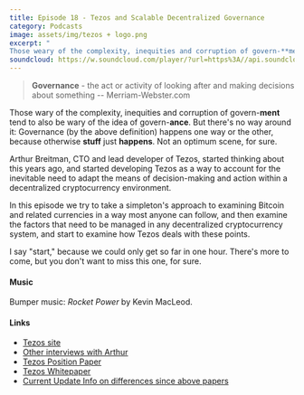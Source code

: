 ```yaml
---
title: Episode 18 - Tezos and Scalable Decentralized Governance
category: Podcasts
image: assets/img/tezos + logo.png
excerpt: "
Those weary of the complexity, inequities and corruption of govern-**ment** tend to also be weary of the idea of govern-**ance**.  But there's no way around it: Governance happens one way or the other, because otherwise **stuff** just **happens**. Not an optimum scene, for sure."
soundcloud: https://w.soundcloud.com/player/?url=https%3A//api.soundcloud.com/tracks/317283215
---
```


> **Governance** - the act or activity of looking after and making decisions about something -- Merriam-Webster.com

Those wary of the complexity, inequities and corruption of govern-**ment** tend to also be wary of the idea of govern-**ance**.  But there's no way around it: Governance (by the above definition) happens one way or the other, because otherwise **stuff** just **happens**. Not an optimum scene, for sure.

Arthur Breitman, CTO and lead developer of Tezos,  started thinking about this years ago, and started developing Tezos as a way to account for the inevitable need to adapt the means of decision-making and action within a decentralized cryptocurrency environment.

In this episode we try to take a simpleton's approach to examining Bitcoin and related currencies in a way most anyone can follow, and then examine the factors that need to be managed in any decentralized cryptocurrency system, and start to examine how Tezos deals with these points.

I say "start," because we could only get so far in one hour. There's more to come, but you don't want to miss this one, for sure.

#### Music

Bumper music: *Rocket Power* by Kevin MacLeod.

#### Links

- [Tezos site](https://tezos.com)
- [Other interviews with Arthur](https://www.youtube.com/results?search_query=tezos)
- [Tezos Position Paper](https://tezos.com/pdf/position_paper.pdf)
- [Tezos Whitepaper](https://tezos.com/pdf/white_paper.pdf)
- [Current Update Info on differences since above papers](https://medium.com/@arthurb/diff-2014-tezos-2017-tezos-1cb566cca892)
